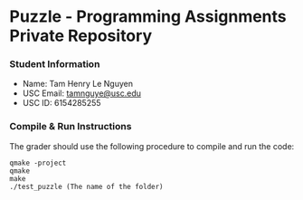 # Puzzle - Programming Assignments Private Repository
### Student Information
  + Name: Tam Henry Le Nguyen
  + USC Email: tamnguye@usc.edu
  + USC ID: 6154285255

### Compile & Run Instructions
The grader should use the following procedure to compile and run the code:
```shell
qmake -project
qmake
make
./test_puzzle (The name of the folder)
```
